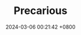 ---
title:          "Precarious"
date:           2024-03-06 00:21:42 +0800
selected:       false

animation: https://www.nytimes.com/2024/05/20/learning/wonderful-words-the-winners-of-our-11th-annual-15-second-vocabulary-video-challenge.html
order: 3
cover: /assets/images/artwork/animatics/precarious_cover.jpeg
---